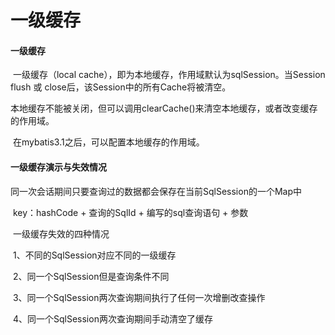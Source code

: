 # 一级缓存

#### 一级缓存

​		一级缓存（local cache），即为本地缓存，作用域默认为sqlSession。当Session flush 或 close后，该Session中的所有Cache将被清空。

​		本地缓存不能被关闭，但可以调用clearCache()来清空本地缓存，或者改变缓存的作用域。

​		在mybatis3.1之后，可以配置本地缓存的作用域。

#### 一级缓存演示与失效情况

​		同一次会话期间只要查询过的数据都会保存在当前SqlSession的一个Map中

​				key：hashCode + 查询的SqlId + 编写的sql查询语句 + 参数

​		一级缓存失效的四种情况

​			1、不同的SqlSession对应不同的一级缓存

​			2、同一个SqlSession但是查询条件不同

​			3、同一个SqlSession两次查询期间执行了任何一次增删改查操作

​			4、同一个SqlSession两次查询期间手动清空了缓存


